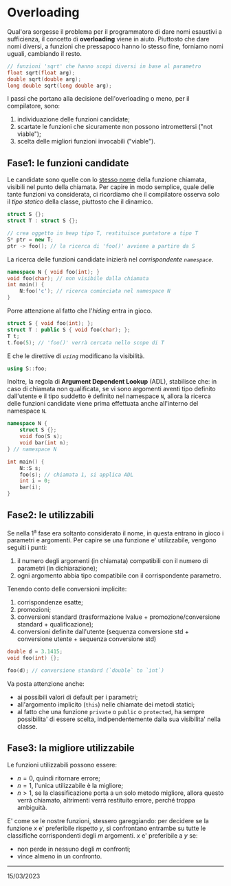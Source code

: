 ```toc
```
# Overloading
Qual'ora sorgesse il problema per il programmatore di dare nomi esaustivi a sufficienza, il concetto di **overloading** viene in aiuto. Piuttosto che dare nomi diversi, a funzioni che pressapoco hanno lo stesso fine, forniamo nomi uguali, cambiando il resto.

```cpp
// funzioni 'sqrt' che hanno scopi diversi in base al parametro
float sqrt(float arg);
double sqrt(double arg);
long double sqrt(long double arg);
```

I passi che portano alla decisione dell'overloading o meno, per il compilatore, sono:
1) individuazione delle funzioni candidate;
2) scartate le funzioni che sicuramente non possono intromettersi ("not viable");
3) scelta delle migliori funzioni invocabili ("viable").

## Fase1: le funzioni candidate
Le candidate sono quelle con lo <u>stesso nome</u> della funzione chiamata, visibili nel punto della chiamata. Per capire in modo semplice, quale delle tante funzioni va considerata, ci ricordiamo che il compilatore osserva solo il *tipo statico* della classe, piuttosto che il dinamico.
  ```cpp
  struct S {};
  struct T : struct S {};
  
  // crea oggetto in heap tipo T, restituisce puntatore a tipo T
  S* ptr = new T;
  ptr -> foo(); // la ricerca di 'foo()' avviene a partire da S
  ```
  La ricerca delle funzioni candidate inizierà nel *corrispondente `namespace`*.
  ```cpp
  namespace N { void foo(int); }
  void foo(char); // non visibile dalla chiamata
  int main() {
	  N:foo('c'); // ricerca cominciata nel namespace N
  }
  ```
  Porre attenzione al fatto che l'*hiding* entra in gioco.
  ```cpp
  struct S { void foo(int); };
  struct T : public S { void foo(char); };
  T t;
  t.foo(5); // 'foo()' verrà cercata nello scope di T
  ```
  E che le direttive di *`using`* modificano la visibilità.
  ```cpp
  using S::foo;
  ```

Inoltre, la regola di **Argument Dependent Lookup** (ADL), stabilisce che: in caso di chiamata non qualificata, se vi sono argomenti aventi tipo definito dall'utente e il tipo suddetto è definito nel namespace `N`, allora la ricerca delle funzioni candidate viene prima effettuata anche all'interno del namespace `N`.

```cpp
namespace N {
	struct S {};
	void foo(S s);
	void bar(int n);
} // namespace N

int main() {
	N::S s;
	foo(s); // chiamata 1, si applica ADL
	int i = 0;
	bar(i);
}
```

## Fase2: le utilizzabili
Se nella 1<sup>a</sup> fase era soltanto considerato il nome, in questa entrano in gioco i parametri e argomenti. Per capire se una funzione e' utilizzabile, vengono seguiti i punti:
1) il numero degli argomenti (in chiamata) compatibili con il numero di parametri (in dichiarazione);
2) ogni argomento abbia tipo compatibile con il corrispondente parametro.

Tenendo conto delle conversioni implicite:
1) corrispondenze esatte;
2) promozioni;
3) conversioni standard 
   (trasformazione lvalue + promozione/conversione standard + qualificazione);
4) conversioni definite dall'utente
   (sequenza conversione std + conversione utente + sequenza conversione std)
```cpp
double d = 3.1415;
void foo(int) {};

foo(d); // conversione standard (`double` to `int`)
```

Va posta attenzione anche:
- ai possibili valori di default per i parametri;
- all'argomento implicito (`this`) nelle chiamate dei metodi statici;
- al fatto che una funzione `private` o `public` o `protected`, ha sempre possibilita' di essere scelta, indipendentemente dalla sua visibilita' nella classe.

## Fase3: la migliore utilizzabile
Le funzioni utilizzabili possono essere:
- $n=0$, quindi ritornare errore;
- $n=1$, l'unica utilizzabile è la migliore;
- $n> 1$, se la classificazione porta a un solo metodo migliore, allora questo verrà chiamato, altrimenti verrà restituito errore, perché troppa ambiguità.

E' come se le nostre funzioni, stessero gareggiando: per decidere se la funzione $x$ e' preferibile rispetto $y$, si confrontano entrambe su tutte le classifiche corrispondenti degli $m$ argomenti. $x$ e' preferibile a $y$ se:
- non perde in nessuno degli $m$ confronti;
- vince almeno in un confronto.

---
15/03/2023